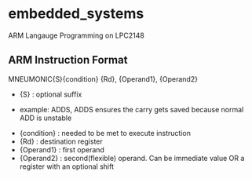 # embedded_systems

ARM Langauge Programming
on LPC2148

## ARM Instruction Format

MNEUMONIC{S}{condition} {Rd}, {Operand1}, {Operand2}
 - {S} : optional suffix
  * example: ADDS, ADDS ensures the carry gets saved because normal ADD is unstable

 - {condition} : needed to be met to execute instruction
 - {Rd} : destination register
 - {Operand1} : first operand
 - {Operand2} : second(flexible) operand. Can be immediate value OR a register with an optional shift



